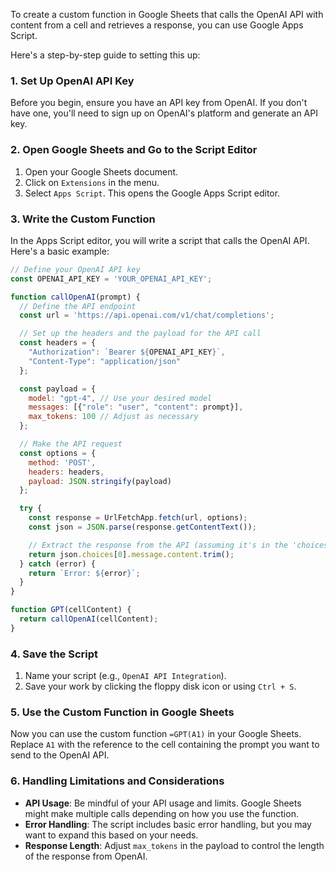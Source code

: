 To create a custom function in Google Sheets that calls the OpenAI API with content from a cell and retrieves a response, you can use Google Apps Script. 

Here's a step-by-step guide to setting this up:

### 1. Set Up OpenAI API Key
Before you begin, ensure you have an API key from OpenAI. If you don't have one, you'll need to sign up on OpenAI's platform and generate an API key.

### 2. Open Google Sheets and Go to the Script Editor
1. Open your Google Sheets document.
2. Click on `Extensions` in the menu.
3. Select `Apps Script`. This opens the Google Apps Script editor.

### 3. Write the Custom Function
In the Apps Script editor, you will write a script that calls the OpenAI API. Here's a basic example:

```javascript
// Define your OpenAI API key
const OPENAI_API_KEY = 'YOUR_OPENAI_API_KEY';

function callOpenAI(prompt) {
  // Define the API endpoint
  const url = 'https://api.openai.com/v1/chat/completions';

  // Set up the headers and the payload for the API call
  const headers = {
    "Authorization": `Bearer ${OPENAI_API_KEY}`,
    "Content-Type": "application/json"
  };

  const payload = {
    model: "gpt-4", // Use your desired model
    messages: [{"role": "user", "content": prompt}],
    max_tokens: 100 // Adjust as necessary
  };

  // Make the API request
  const options = {
    method: 'POST',
    headers: headers,
    payload: JSON.stringify(payload)
  };

  try {
    const response = UrlFetchApp.fetch(url, options);
    const json = JSON.parse(response.getContentText());

    // Extract the response from the API (assuming it's in the 'choices' array)
    return json.choices[0].message.content.trim();
  } catch (error) {
    return `Error: ${error}`;
  }
}

function GPT(cellContent) {
  return callOpenAI(cellContent);
}
```

### 4. Save the Script
1. Name your script (e.g., `OpenAI API Integration`).
2. Save your work by clicking the floppy disk icon or using `Ctrl + S`.

### 5. Use the Custom Function in Google Sheets
Now you can use the custom function `=GPT(A1)` in your Google Sheets. Replace `A1` with the reference to the cell containing the prompt you want to send to the OpenAI API.

### 6. Handling Limitations and Considerations
- **API Usage**: Be mindful of your API usage and limits. Google Sheets might make multiple calls depending on how you use the function.
- **Error Handling**: The script includes basic error handling, but you may want to expand this based on your needs.
- **Response Length**: Adjust `max_tokens` in the payload to control the length of the response from OpenAI.
